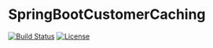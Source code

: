 # SpringBootCustomerCaching

[![Build Status](https://travis-ci.org/fdlessard/SpringBootCustomerCaching.svg)](https://travis-ci.org/fdlessard/SpringBootCustomerCaching)
[![License](http://img.shields.io/:license-mit-blue.svg)](https://github.com/fdlessard/SpringBootCustomerCaching/blob/master/LICENSE)
